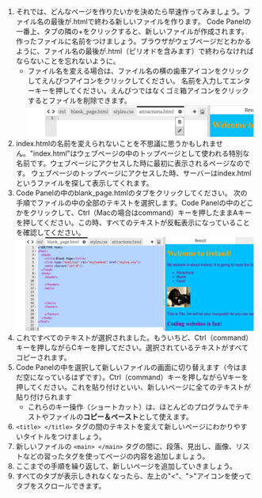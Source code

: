 1. それでは、どんなページを作りたいかを決めたら早速作ってみましょう。ファイル名の最後が.htmlで終わる新しいファイルを作ります。 Code Panelの一番上、タブの隣の+をクリックすると、新しいファイルが作成されます。作ったファイルに名前をつけましょう。ブラウザがウェブページだとわかるように、ファイル名の最後が.html（ピリオドを含みます）で終わらなければならないことを忘れないように。
   * ファイル名を変える場合は、ファイル名の横の歯車アイコンをクリックしてえんぴつアイコンをクリックしてください。 名前を入力してエンターキーを押してください。えんぴつではなくゴミ箱アイコンをクリックするとファイルを削除できます。![](/en/assets/EditFilename.png)
2. index.htmlの名前を変えられないことを不思議に思うかもしれません。"index.html"はウェブページの中のトップページとして使われる特別な名前です。ウェブページにアクセスした時に最初に表示されるページなのです。 ウェブページのトップページにアクセスした時、サーバーはindex.htmlというファイルを探して表示してくれます。
3. Code Panelの中のblank\_page.htmlのタブをクリックしてください。 次の手順でファイルの中の全部のテキストを選択します。Code Panelの中のどこかをクリックして、Ctrl（Macの場合はcommand）キーを押したままAキーを押してください。この時、すべてのテキストが反転表示になっていることを確認してください。![](/en/assets/SelectAll.png)
4. これですべてのテキストが選択されました。もういちど、Ctrl（command）キーを押しながらCキーを押してださい。選択されているテキストがすべてコピーされます。
5. Code Panelの中を選択して新しいファイルの画面に切り替えます（今はまだ空になっているはずです）。Ctrl（command）キーを押しながらVキーを押してください。これを貼り付けといい、新しいページに全てのテキストが貼り付けられます
   * これらのキー操作（ショートカット）は、ほとんどのプログラムでテキストやファイルの**コピー＆ペースト**として使えます。
6. `<title> </title>` タグの間のテキストを変えて新しいページにわかりやすいタイトルをつけましょう。
7. 新しいファイルの `<main> </main>` タグの間に、段落、見出し、画像、リストなどの習ったタグを使ってページの内容を追加しましょう。
8. ここまでの手順を繰り返して、新しいページを追加していきましょう。
9. すべてのタブが表示しきれなくなったら、左上の"&lt;"、"&gt;"アイコンを使ってタブをスクロールできます。



